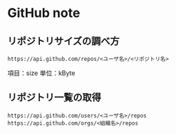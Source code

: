 # GitHub note

## リポジトリサイズの調べ方
```
https://api.github.com/repos/<ユーザ名>/<リポジトリ名>
```

項目：size
単位：kByte

## リポジトリ一覧の取得
```
https://api.github.com/users/<ユーザ名>/repos
https://api.github.com/orgs/<組織名>/repos
```
